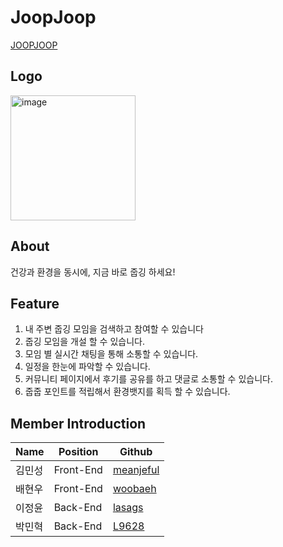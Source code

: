 # JoopJoop
[JOOPJOOP](https://www.joopjoop.site)

## Logo
<img width="200" alt="image" src="https://user-images.githubusercontent.com/91773514/170958356-02d80940-03fe-4f0f-bc73-58eb80b0823b.png">

## About

  건강과 환경을 동시에, 지금 바로 줍깅 하세요!

## Feature
  1. 내 주변 줍깅 모임을 검색하고 참여할 수 있습니다
  2. 줍깅 모임을 개설 할 수 있습니다.
  3. 모임 별 실시간 채팅을 통해 소통할 수 있습니다.
  4. 일정을 한눈에 파악할 수 있습니다.
  5. 커뮤니티 페이지에서 후기를 공유를 하고 댓글로 소통할 수 있습니다.
  6. 줍줍 포인트를 적립해서 환경뱃지를 획득 할 수 있습니다.

## Member Introduction

| Name | Position | Github | 
| --------- | ---------- | ---|
| 김민성 | Front-End | [meanjeful](https://github.com/meanjeful) |
| 배현우 | Front-End | [woobaeh](https://github.com/woobaeh) |
| 이정윤 | Back-End | [lasags](https://github.com/lasags) |
| 박민혁 | Back-End | [L9628](https://github.com/L9628) |
